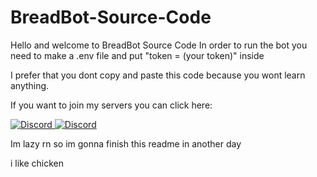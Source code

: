 # BreadBot-Source-Code

Hello and welcome to BreadBot Source Code
In order to run the bot you need to make a .env file and put "token = (your token)" inside

I prefer that you dont copy and paste this code because you wont learn anything. 

If you want to join my servers you can click here:

<a href="https://discord.gg/awy35MJ5pc" target="_blank" rel="noopener noreferrer">
    <img src="https://discordapp.com/api/guilds/680221497197068308/widget.png?style=banner4" alt="Discord" />
</a>
<a href="https://discord.gg/hfMfFH3has" target="_blank" rel="noopener noreferrer">
    <img src="https://discordapp.com/api/guilds/760950684849537124/widget.png?style=banner4" alt="Discord" />
</a>

Im lazy rn so im gonna finish this readme in another day

i like chicken